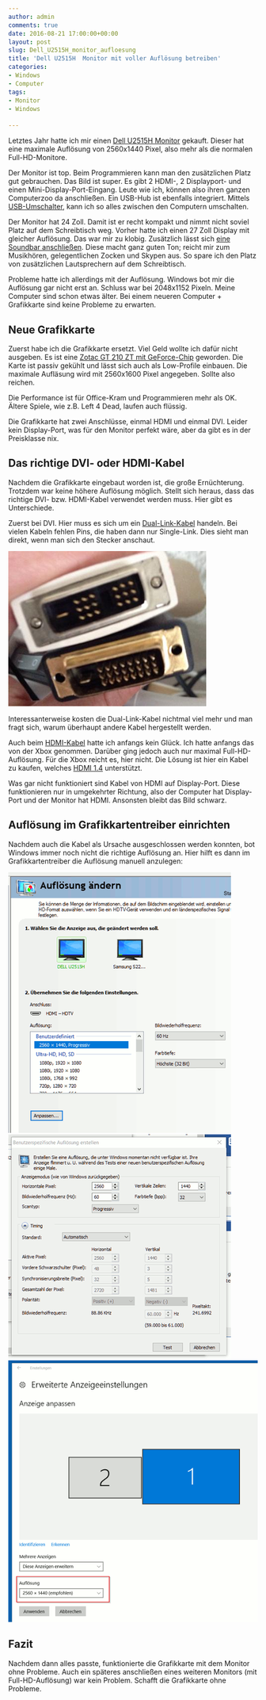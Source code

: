 ```yaml
---
author: admin
comments: true
date: 2016-08-21 17:00:00+00:00
layout: post
slug: Dell_U2515H_monitor_aufloesung
title: 'Dell U2515H  Monitor mit voller Auflösung betreiben'
categories:
- Windows
- Computer
tags:
- Monitor
- Windows

---
```


Letztes Jahr hatte ich mir einen [Dell U2515H Monitor](http://amzn.to/2aZ8K84) gekauft. Dieser hat eine maximale Auflösung von 2560x1440 Pixel, also mehr als die normalen Full-HD-Monitore. 

Der Monitor ist top. Beim Programmieren kann man den zusätzlichen Platz gut gebrauchen. Das Bild ist super. Es gibt 2 HDMI-, 2 Displayport- und einen Mini-Display-Port-Eingang. Leute wie ich, können also ihren ganzen Computerzoo da anschließen. Ein USB-Hub ist ebenfalls integriert. Mittels [USB-Umschalter](http://ekiwi-blog.de/?p=2511), kann ich so alles zwischen den Computern umschalten.

Der Monitor hat 24 Zoll. Damit ist er recht kompakt und nimmt nicht soviel Platz auf dem Schreibtisch weg. Vorher hatte ich einen 27 Zoll Display mit gleicher Auflösung. Das war mir zu klobig. Zusätzlich lässt sich [eine Soundbar anschließen](http://amzn.to/2b1VFuu). Diese macht ganz guten Ton; reicht mir zum Musikhören, gelegentlichen Zocken und Skypen aus. So spare ich den Platz von zusätzlichen Lautsprechern auf dem Schreibtisch.

Probleme hatte ich allerdings mit der Auflösung. Windows bot mir die Auflösung gar nicht erst an. Schluss war bei 2048x1152 Pixeln. Meine Computer sind schon etwas älter. Bei einem neueren Computer + Grafikkarte sind keine Probleme zu erwarten.

## Neue Grafikkarte

Zuerst habe ich die Grafikkarte ersetzt. Viel Geld wollte ich dafür nicht ausgeben. Es ist eine [Zotac GT 210 ZT mit GeForce-Chip](http://amzn.to/2bp59AH) geworden. Die Karte ist passiv gekühlt und lässt sich auch als Low-Profile einbauen. Die maximale Aufläsung wird mit 2560x1600 Pixel angegeben. Sollte also reichen.

Die Performance ist für Office-Kram und Programmieren mehr als OK. Ältere Spiele, wie z.B. Left 4 Dead, laufen auch flüssig.

Die Grafikkarte hat zwei Anschlüsse, einmal HDMI und einmal DVI. Leider kein Display-Port, was für den Monitor perfekt wäre, aber da gibt es in der Preisklasse nix.
 

## Das richtige DVI- oder HDMI-Kabel

Nachdem die Grafikkarte eingebaut worden ist, die große Ernüchterung. Trotzdem war keine höhere Auflösung  möglich. Stellt sich heraus, dass das richtige DVI- bzw. HDMI-Kabel verwendet werden muss. Hier gibt es Unterschiede. 

Zuerst bei DVI. Hier muss es sich um ein [Dual-Link-Kabel](http://amzn.to/2b1SyD2) handeln. Bei vielen Kabeln fehlen Pins, die haben dann nur Single-Link. Dies sieht man direkt, wenn man sich den Stecker anschaut. 

![](/assets/uploads/2016/8/dvi.jpg)

Interessanterweise kosten die Dual-Link-Kabel nichtmal viel mehr und man fragt sich, warum überhaupt andere Kabel hergestellt werden.

Auch beim [HDMI-Kabel](http://amzn.to/2bC4hWM) hatte ich anfangs kein Glück. Ich hatte anfangs das von der Xbox genommen. Darüber ging jedoch auch nur maximal Full-HD-Auflösung. Für die Xbox reicht es, hier nicht. Die Lösung ist hier ein Kabel zu kaufen, welches [HDMI 1.4](http://amzn.to/2bC4hWM) unterstützt.

Was gar nicht funktioniert sind Kabel von HDMI auf Display-Port. Diese funktionieren nur in umgekehrter Richtung, also der Computer hat Display-Port und der Monitor hat HDMI. Ansonsten bleibt das Bild schwarz.


## Auflösung im Grafikkartentreiber einrichten

Nachdem auch die Kabel als Ursache ausgeschlossen werden konnten, bot Windows immer noch nicht die richtige Auflösung an. Hier hilft es dann im Grafikkartentreiber die Auflösung manuell anzulegen:

![](/assets/uploads/2016/8/einstellung0.png)
![](/assets/uploads/2016/8/einstellung1.png)
![](/assets/uploads/2016/8/einstellung3.png)


## Fazit

Nachdem dann alles passte, funktionierte die Grafikkarte mit dem Monitor ohne Probleme. Auch ein späteres anschließen eines weiteren Monitors (mit Full-HD-Auflösung) war kein Problem. Schafft die Grafikkarte ohne Probleme.



